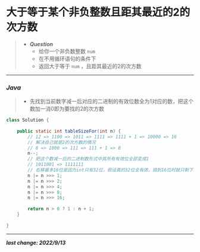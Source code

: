# 大于等于某个非负整数且距其最近的2的次方数

> - ***Question***
>   - 给你一个非负数整数 `num`
>   - 在不用循环语句的条件下
>   - 返回大于等于 `num` ，且距其最近的2的次方数

---

### *Java*

> - 先找到当前数字减一后对应的二进制的有效位数全为1对应的数，把这个数加一消0即为要找的2的次方数

```java
class Solution {
    
    public static int tableSizeFor(int n) {
        // 12 => 1100 => 1011 => 1111 => 1111 + 1 => 10000 => 16
        // 解决自己就是2的次方数的情况
        // 8 => 1000 => 111 => 111 + 1 => 8
        n--;
        // 把这个数减一后的二进制数形式中其所有有效位全部变成1
        // 1011001 => 1111111
        // 右移最多16位是因为int只有32位，假设真的32位全有效，搞到16位时就只剩下16位了
        n |= n >>> 1;
        n |= n >>> 2;
        n |= n >>> 4;
        n |= n >>> 8;
        n |= n >>> 16;
        
        return n > 0 ? 1 : n + 1;
    }
    
}
```

---

***last change: 2022/9/13***
